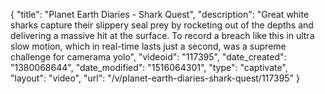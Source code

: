 {
    "title": "Planet Earth Diaries - Shark Quest",
    "description": "Great white sharks capture their slippery seal prey by rocketing out of the depths and delivering a massive hit at the surface. To record a breach like this in ultra slow motion, which in real-time lasts just a second, was a supreme challenge for camerama yolo",
    "videoid": "117395",
    "date_created": "1380068644",
    "date_modified": "1516064301",
    "type": "captivate",
    "layout": "video",
    "url": "\/v\/planet-earth-diaries-shark-quest\/117395"
}
